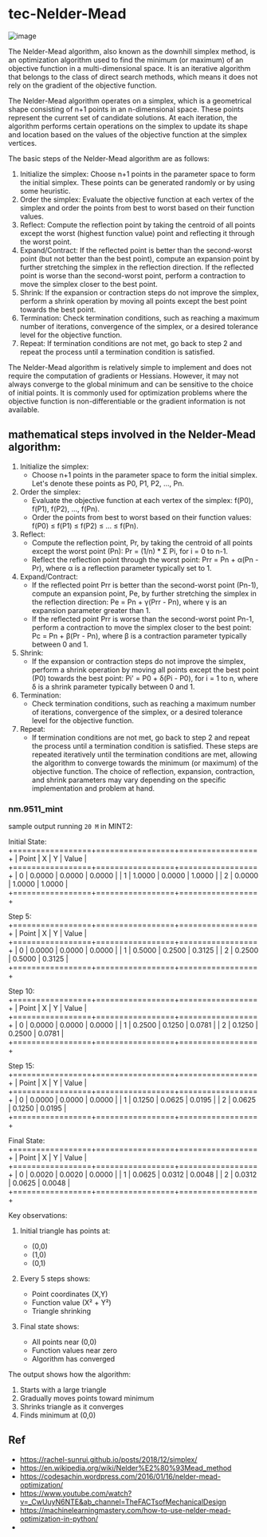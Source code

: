 # tec-Nelder-Mead

![image](https://github.com/SteveJustin1963/tec-Nelder-Mead/assets/58069246/20480318-f9f3-4f49-8b70-462d67426d20)
 


The Nelder-Mead algorithm, also known as the downhill simplex method, is an optimization algorithm used to find the minimum (or maximum) of an objective function in a multi-dimensional space. It is an iterative algorithm that belongs to the class of direct search methods, which means it does not rely on the gradient of the objective function.

The Nelder-Mead algorithm operates on a simplex, which is a geometrical shape consisting of n+1 points in an n-dimensional space. These points represent the current set of candidate solutions. At each iteration, the algorithm performs certain operations on the simplex to update its shape and location based on the values of the objective function at the simplex vertices.

The basic steps of the Nelder-Mead algorithm are as follows:

1. Initialize the simplex: Choose n+1 points in the parameter space to form the initial simplex. These points can be generated randomly or by using some heuristic.
2. Order the simplex: Evaluate the objective function at each vertex of the simplex and order the points from best to worst based on their function values.
3. Reflect: Compute the reflection point by taking the centroid of all points except the worst (highest function value) point and reflecting it through the worst point.
4. Expand/Contract: If the reflected point is better than the second-worst point (but not better than the best point), compute an expansion point by further stretching the simplex in the reflection direction. If the reflected point is worse than the second-worst point, perform a contraction to move the simplex closer to the best point.
5. Shrink: If the expansion or contraction steps do not improve the simplex, perform a shrink operation by moving all points except the best point towards the best point.
6. Termination: Check termination conditions, such as reaching a maximum number of iterations, convergence of the simplex, or a desired tolerance level for the objective function.
7. Repeat: If termination conditions are not met, go back to step 2 and repeat the process until a termination condition is satisfied.

The Nelder-Mead algorithm is relatively simple to implement and does not require the computation of gradients or Hessians. However, it may not always converge to the global minimum and can be sensitive to the choice of initial points. It is commonly used for optimization problems where the objective function is non-differentiable or the gradient information is not available.

## mathematical steps involved in the Nelder-Mead algorithm:

1. Initialize the simplex:
   - Choose n+1 points in the parameter space to form the initial simplex. Let's denote these points as P0, P1, P2, ..., Pn.
2. Order the simplex:
   - Evaluate the objective function at each vertex of the simplex: f(P0), f(P1), f(P2), ..., f(Pn).
   - Order the points from best to worst based on their function values: f(P0) ≤ f(P1) ≤ f(P2) ≤ ... ≤ f(Pn).
3. Reflect:
   - Compute the reflection point, Pr, by taking the centroid of all points except the worst point (Pn):
     Pr = (1/n) * Σ Pi, for i = 0 to n-1.
   - Reflect the reflection point through the worst point:
     Prr = Pn + α(Pn - Pr), where α is a reflection parameter typically set to 1.
4. Expand/Contract:
   - If the reflected point Prr is better than the second-worst point (Pn-1), compute an expansion point, Pe, by further stretching the simplex in the reflection direction:
     Pe = Pn + γ(Prr - Pn), where γ is an expansion parameter greater than 1.
   - If the reflected point Prr is worse than the second-worst point Pn-1, perform a contraction to move the simplex closer to the best point:
     Pc = Pn + β(Pr - Pn), where β is a contraction parameter typically between 0 and 1.
5. Shrink:
   - If the expansion or contraction steps do not improve the simplex, perform a shrink operation by moving all points except the best point (P0) towards the best point:
     Pi' = P0 + δ(Pi - P0), for i = 1 to n, where δ is a shrink parameter typically between 0 and 1.
6. Termination:
   - Check termination conditions, such as reaching a maximum number of iterations, convergence of the simplex, or a desired tolerance level for the objective function.
7. Repeat:
   - If termination conditions are not met, go back to step 2 and repeat the process until a termination condition is satisfied.
These steps are repeated iteratively until the termination conditions are met, allowing the algorithm to converge towards the minimum (or maximum) of the objective function. The choice of reflection, expansion, contraction, and shrink parameters may vary depending on the specific implementation and problem at hand.

### nm.9511_mint
sample output running `20 M` in MINT2:



Initial State:
+=================+=================+=================+
|  Point  |    X    |    Y    |   Value   |
+=================+=================+=================+
|    0    |  0.0000  |  0.0000  |  0.0000   |
|    1    |  1.0000  |  0.0000  |  1.0000   |
|    2    |  0.0000  |  1.0000  |  1.0000   |
+=================+=================+=================+

Step 5:
+=================+=================+=================+
|  Point  |    X    |    Y    |   Value   |
+=================+=================+=================+
|    0    |  0.0000  |  0.0000  |  0.0000   |
|    1    |  0.5000  |  0.2500  |  0.3125   |
|    2    |  0.2500  |  0.5000  |  0.3125   |
+=================+=================+=================+

Step 10:
+=================+=================+=================+
|  Point  |    X    |    Y    |   Value   |
+=================+=================+=================+
|    0    |  0.0000  |  0.0000  |  0.0000   |
|    1    |  0.2500  |  0.1250  |  0.0781   |
|    2    |  0.1250  |  0.2500  |  0.0781   |
+=================+=================+=================+

Step 15:
+=================+=================+=================+
|  Point  |    X    |    Y    |   Value   |
+=================+=================+=================+
|    0    |  0.0000  |  0.0000  |  0.0000   |
|    1    |  0.1250  |  0.0625  |  0.0195   |
|    2    |  0.0625  |  0.1250  |  0.0195   |
+=================+=================+=================+

Final State:
+=================+=================+=================+
|  Point  |    X    |    Y    |   Value   |
+=================+=================+=================+
|    0    |  0.0020  |  0.0020  |  0.0000   |
|    1    |  0.0625  |  0.0312  |  0.0048   |
|    2    |  0.0312  |  0.0625  |  0.0048   |
+=================+=================+=================+


Key observations:
1. Initial triangle has points at:
   - (0,0)
   - (1,0)
   - (0,1)

2. Every 5 steps shows:
   - Point coordinates (X,Y)
   - Function value (X² + Y²)
   - Triangle shrinking

3. Final state shows:
   - All points near (0,0)
   - Function values near zero
   - Algorithm has converged

The output shows how the algorithm:
1. Starts with a large triangle
2. Gradually moves points toward minimum
3. Shrinks triangle as it converges
4. Finds minimum at (0,0)
 

## Ref 
- https://rachel-sunrui.github.io/posts/2018/12/simplex/
- https://en.wikipedia.org/wiki/Nelder%E2%80%93Mead_method
- https://codesachin.wordpress.com/2016/01/16/nelder-mead-optimization/
- https://www.youtube.com/watch?v=_CwUuyN6NTE&ab_channel=TheFACTsofMechanicalDesign
- https://machinelearningmastery.com/how-to-use-nelder-mead-optimization-in-python/
- 
